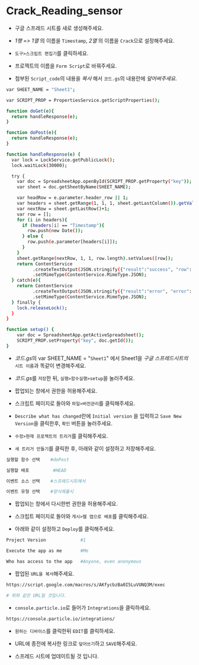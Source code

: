 # Crack_Reading_sensor
* 구글 스프레드 시트를 새로 생성해주세요.

* *1행 => 1열* 의 이름을 `Timestamp`, *2열* 의 이름을 `Crack`으로 설정해주세요.
* `도구>스크립트 편집기`를 클릭하세요.
* 프로젝트의 이름을 `Form Script`로 바꿔주세요.
* 첨부된 `Script_code`의 내용을 *복사* 해서 `코드.gs`의 내용란에 *덮어써주세요*.
```bash
var SHEET_NAME = "Sheet1";

var SCRIPT_PROP = PropertiesService.getScriptProperties();

function doGet(e){
  return handleResponse(e);
}

function doPost(e){
  return handleResponse(e);
}

function handleResponse(e) {
  var lock = LockService.getPublicLock();
  lock.waitLock(30000); 

  try {
    var doc = SpreadsheetApp.openById(SCRIPT_PROP.getProperty("key"));
    var sheet = doc.getSheetByName(SHEET_NAME);

    var headRow = e.parameter.header_row || 1;
    var headers = sheet.getRange(1, 1, 1, sheet.getLastColumn()).getValues()[0];
    var nextRow = sheet.getLastRow()+1; 
    var row = [];
    for (i in headers){
      if (headers[i] == "Timestamp"){
        row.push(new Date());
      } else {
        row.push(e.parameter[headers[i]]);
      }
    }
    sheet.getRange(nextRow, 1, 1, row.length).setValues([row]);
    return ContentService
          .createTextOutput(JSON.stringify({"result":"success", "row": nextRow}))
          .setMimeType(ContentService.MimeType.JSON);
  } catch(e){
    return ContentService
          .createTextOutput(JSON.stringify({"result":"error", "error": e}))
          .setMimeType(ContentService.MimeType.JSON);
  } finally { 
    lock.releaseLock();
  }
}

function setup() {
    var doc = SpreadsheetApp.getActiveSpreadsheet();
    SCRIPT_PROP.setProperty("key", doc.getId());
}
```
* *코드.gs*의 var SHEET_NAME = "`Sheet1`" 에서 Sheet1을 *구글 스프레드시트의* `시트 이름`과 똑같이 변경해주세요.

* *코드.gs*를 `저장`한 뒤, `실행>함수실행>setup`을 눌러주세요.
* 팝업되는 창에서 권한을 허용해주세요.
* 스크립트 페이지로 돌아와 `파일>버전관리`를 클릭해주세요.
* `Describe what has changed`란에 `Initial version` 을 입력하고 `Save New Version`을 클릭한후, `확인` 버튼을 눌러주세요.
* `수정>현재 프로젝트의 트리거`를 클릭해주세요.
* `새 트리거 만들기`를 클릭한 후, 아래와 같이 설정하고 저장해주세요.
```bash
실행할 함수 선택    #doPost

실행할 배포         #HEAD

이벤트 소스 선택    #스프레드시트에서

이벤트 유형 선택    #양식제출시
```
* 팝업되는 창에서 다시한번 권한을 허용해주세요.

* 스크립트 페이지로 돌아와 `게시>웹 앱으로 배포`를 클릭해주세요.
* 아래와 같이 설정하고 `Deploy`를 클릭해주세요.
```bash
Project Version             #1

Execute the app as me       #Me

Who has access to the app   #Anyone, even anonymous
```
* 팝업된 `URL을 복사`해주세요.
```bash
https://script.google.com/macros/s/AKfycbzBa0I5LuVUNQ3M/exec

# 위와 같은 URL일 것입니다.
```
* `console.particle.io`로 들어가 `Integrations`을 클릭하세요.
```bash
https://console.particle.io/integrations/
```
* `원하는 디바이스`를 클릭한뒤 `EDIT`를 클릭하세요.

* URL에 종전에 복사한 링크로 `덮어쓰기`하고 `SAVE`해주세요.
* 스프레드 시트에 업데이트될 것 입니다.
